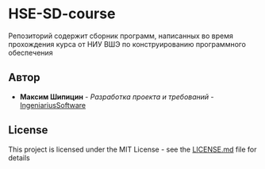 # HSE-SD-course
Репозиторий содержит сборник программ, написанных во время прохождения курса от НИУ ВШЭ по конструированию программного обеспечения

## Автор

* **Максим Шипицин** - *Разработка проекта и требований* - [ IngeniariusSoftware](https://github.com/IngeniariusSoftware)

## License

This project is licensed under the MIT License - see the [LICENSE.md](LICENSE.md) file for details

